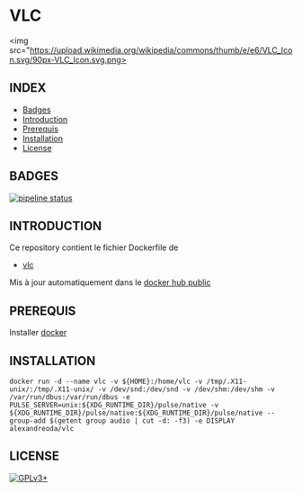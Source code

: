 # VLC

<img src="https://upload.wikimedia.org/wikipedia/commons/thumb/e/e6/VLC_Icon.svg/90px-VLC_Icon.svg.png>


## INDEX

- [Badges](#BADGES)
- [Introduction](#INTRODUCTION)
- [Prerequis](#PREREQUIS)
- [Installation](#INSTALLATION)
- [License](#LICENSE)


## BADGES

[![pipeline status](https://gitlab.com/oda-alexandre/vlc/badges/master/pipeline.svg)](https://gitlab.com/oda-alexandre/vlc/commits/master)


## INTRODUCTION

Ce repository contient le fichier Dockerfile de

- [vlc](https://www.videolan.org/vlc/index.fr.html)

Mis à jour automatiquement dans le [docker hub public](https://hub.docker.com/r/alexandreoda/vlc)


## PREREQUIS

Installer [docker](https://www.docker.com)


## INSTALLATION

```
docker run -d --name vlc -v ${HOME}:/home/vlc -v /tmp/.X11-unix/:/tmp/.X11-unix/ -v /dev/snd:/dev/snd -v /dev/shm:/dev/shm -v /var/run/dbus:/var/run/dbus -e PULSE_SERVER=unix:${XDG_RUNTIME_DIR}/pulse/native -v ${XDG_RUNTIME_DIR}/pulse/native:${XDG_RUNTIME_DIR}/pulse/native --group-add $(getent group audio | cut -d: -f3) -e DISPLAY alexandreoda/vlc
```


## LICENSE

[![GPLv3+](http://gplv3.fsf.org/gplv3-127x51.png)](https://github.com/oda-alexandre/vlc/blob/master/LICENSE)
